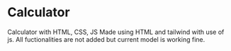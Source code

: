 # Calculator
Calculator with HTML, CSS, JS
Made using HTML and tailwind with use of js.
All fuctionalities are not added but current model is working fine.
